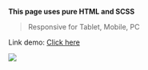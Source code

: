 **This page uses pure HTML and SCSS**
>Responsive for Tablet, Mobile, PC

Link demo: [Click here](https://trungvo93.github.io/HTML-CSS-Case-Study/)

<picture>
  <img atl="Demo" src="https://firebasestorage.googleapis.com/v0/b/fir-6d711.appspot.com/o/library%2Fmusicpage.png?alt=media&token=c0c18c52-2c97-4d69-b378-f2581d896d12">
</picture>
